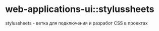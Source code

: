 # web-applications-ui::stylussheets

stylussheets - ветка для подключения и разработ CSS в проектах
